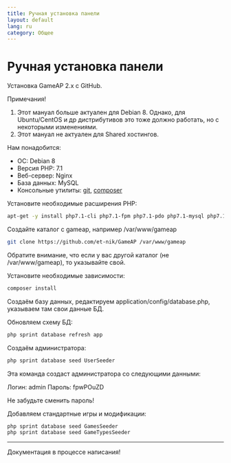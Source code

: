 ```yaml
---
title: Ручная установка панели
layout: default
lang: ru
category: Общее
---
```


# Ручная установка панели

Установка GameAP 2.x с GitHub.

Примечания!
1. Этот мануал больше актуален для Debian 8. Однако, для Ubuntu/CentOS и др дистрибутивов это тоже должно работать, но
с некоторыми изменениями.
2. Этот мануал не актуален для Shared хостингов.

Нам понадобится:
* ОС: Debian 8
* Версия PHP: 7.1
* Веб-сервер: Nginx
* База данных: MySQL
* Консольные утилиты: [git](requirements.html#git), [composer](requirements.html#composer)

Установите необходимые расширения PHP:
```bash
apt-get -y install php7.1-cli php7.1-fpm php7.1-pdo php7.1-mysql php7.1-redis php7.1-gd php7.1-mcrypt php7.1-curl php7.1-bz2 php7.1-xml php7.1-mbstring php7.1-bcmath
```

Создайте каталог с gameap, например /var/www/gameap

```bash
git clone https://github.com/et-nik/GameAP /var/www/gameap
```
Обратите внимание, что если у вас другой каталог (не /var/www/gameap), то указывайте свой.

Установите необходимые зависимости:
```bash
composer install
```

Создаём базу данных, редактируем application/config/database.php,
указываем там свои данные БД.

Обновляем схему БД:
```bash
php sprint database refresh app
```

Создаём администратора:
```bash
php sprint database seed UserSeeder
```
Эта команда создаст администратора со следующими данными:

Логин: admin
Пароль: fpwPOuZD

Не забудьте сменить пароль!

Добавляем стандартные игры и модификации:
```bash
php sprint database seed GamesSeeder
php sprint database seed GameTypesSeeder
```

---
Документация в процессе написания!